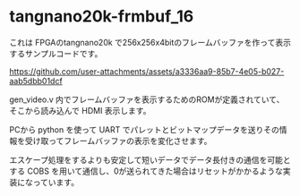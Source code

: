 # tangnano20k-frmbuf_16

これは FPGAのtangnano20k で256x256x4bitのフレームバッファを作って表示するサンプルコードです。


https://github.com/user-attachments/assets/a3336aa9-85b7-4e05-b027-aab5dbb01dcf


gen_video.v 内でフレームバッファを表示するためのROMが定義されていて、そこから読み込んで HDMI 表示します。

PCから python を使って UART でパレットとビットマップデータを送りその情報を受け取ってフレームバッファの表示を変化させます。

エスケープ処理をするよりも安定して短いデータでデータ長付きの通信を可能とする COBS を用いて通信し、0が送られてきた場合はリセットがかかるような実装になっています。
